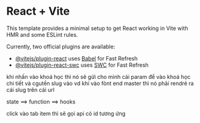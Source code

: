 # React + Vite

This template provides a minimal setup to get React working in Vite with HMR and some ESLint rules.

Currently, two official plugins are available:

- [@vitejs/plugin-react](https://github.com/vitejs/vite-plugin-react/blob/main/packages/plugin-react/README.md) uses [Babel](https://babeljs.io/) for Fast Refresh
- [@vitejs/plugin-react-swc](https://github.com/vitejs/vite-plugin-react-swc) uses [SWC](https://swc.rs/) for Fast Refresh

<!-- Menu navbar
- Khi dóng mở menu sẽ có thay đổi class ở body (menu-show) và class ở hambuger (--close).

 -->

khi nhấn vào khoá học thì nó sẽ gửi cho mình cái param để vào khoá học chi tiết
và cgutền slug vào
vd khi vào fỏnt end master thì nó phải rendrẻ ra cái slug trên cái url

state ==> function ==> hooks

click vào tab item thì sẽ gọi api có id tương ứng
